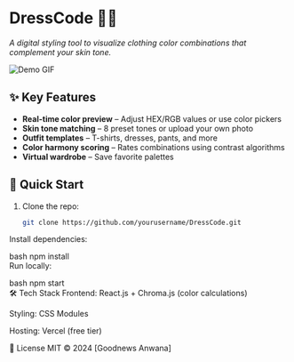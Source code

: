 # DressCode 👗🎨  

*A digital styling tool to visualize clothing color combinations that complement your skin tone.*  

![Demo GIF](link-to-gif-or-screenshot)  

## ✨ Key Features  
- **Real-time color preview** – Adjust HEX/RGB values or use color pickers  
- **Skin tone matching** – 8 preset tones or upload your own photo  
- **Outfit templates** – T-shirts, dresses, pants, and more  
- **Color harmony scoring** – Rates combinations using contrast algorithms  
- **Virtual wardrobe** – Save favorite palettes  

## 🚀 Quick Start  
1. Clone the repo:  
   ```bash  
   git clone https://github.com/yourusername/DressCode.git  
Install dependencies:

bash
npm install  
Run locally:

bash
npm start  
🛠️ Tech Stack
Frontend: React.js + Chroma.js (color calculations)

Styling: CSS Modules

Hosting: Vercel (free tier)

📜 License
MIT © 2024 [Goodnews Anwana]
